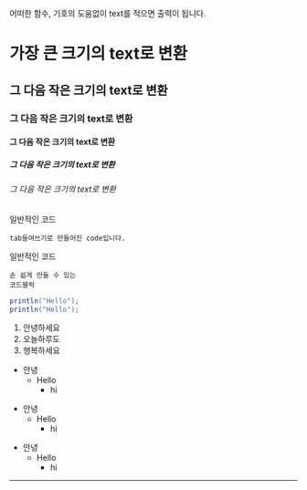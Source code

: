 어떠한 함수, 기호의 도움없이 text를 적으면 출력이 됩니다.

# 가장 큰 크기의 text로 변환
## 그 다음 작은 크기의 text로 변환
### 그 다음 작은 크기의 text로 변환
#### 그 다음 작은 크기의 text로 변환
##### 그 다음 작은 크기의 text로 변환
###### 그 다음 작은 크기의 text로 변환 

일반적인 코드

    tab들여쓰기로 만들어진 code입니다.

일반적인 코드

```
손 쉽게 만들 수 있는
코드블럭
```

``` Java
println("Hello");
println("Hello");
```

1. 안녕하세요
2. 오늘하루도
3. 행복하세요

+ 안녕
  + Hello
    + hi


* 안녕
  * Hello
    * hi

- 안녕
  - Hello
    - hi        

-------------------------




